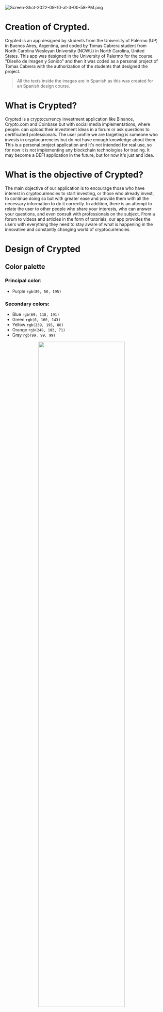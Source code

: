 

![Screen-Shot-2022-09-10-at-3-00-58-PM.png](https://i.postimg.cc/Cxq4qFKy/Screen-Shot-2022-09-10-at-3-00-58-PM.png)
 
# Creation of Crypted.
Crypted is an app designed by students from the University of Palermo (UP) in Buenos Aires, Argentina, and coded by Tomas Cabrera student from North Carolina Wesleyan University (NCWU) in North Carolina, United States. This app was designed in the University of Palermo for the course "Diseño de Imagen y Sonido" and then it was coded as a personal project of Tomas Cabrera with the authorization of the students that designed the project.

> All the texts inside the images are in Spanish as this was created for an Spanish design course.

# What is Crypted?
Crypted is a cryptocurrency investment application like Binance, Crypto.com and Coinbase but with social media implementations, where people. can upload their investment ideas in a forum or ask questions to certificated professionals. The user profile we are targeting is someone who invests in cryptocurrencies but do not have enough knowledge about them. This is a personal project application and it's not intended for real use, so for now it is not implementing any blockchain technologies for trading. It may become a DEFI application in the future, but for now it's just and idea.

# What is the objective of Crypted?
The main objective of our application is to encourage those who have interest in cryptocurrencies to start investing, or those who already invest, to continue doing so but with greater ease and provide them with all the necessary information to do it correctly. In addition, there is an attempt to relate the user to other people who share your interests, who can answer your questions, and even consult with professionals on the subject. From a forum to videos and articles in the form of tutorials, our app provides the users with everything they need to stay aware of what is happening in the innovative and constantly changing world of cryptocurrencies.

# Design of Crypted

## Color palette
### Principal color:
 - Purple `rgb(89, 50, 195)`

### Secondary colors:
 - Blue `rgb(69, 118, 191)`
 - Green `rgb(0, 160, 143)`
 - Yellow `rgb(239, 195, 88)`
 - Orange `rgb(248, 102, 71)`
 - Gray `rgb(99, 99, 99)`

<p align="center">
<img src="https://i.postimg.cc/Kjs4nGhS/Screen-Shot-2022-09-10-at-5-41-51-PM.png" width=75% height=75%> 
</p>
 
## Fonts
<h3 align="center" >
Inter & Montserrat     
 - 300           
 - 400
 - 500
 - 700
</h3>
<p align="center">
  <img alt="Light" src="https://i.postimg.cc/wMq2M3Mg/Screen-Shot-2022-09-11-at-12-33-48-AM.png" width="42.2%">
&nbsp; &nbsp; &nbsp; &nbsp;
  <img alt="Dark" src="https://i.postimg.cc/tTH20BH1/Screen-Shot-2022-09-11-at-12-33-32-AM.png" width="45%">
</p>

## Logos

<p align="center">
  <img alt="Light" src="https://i.postimg.cc/Nf7ybbdJ/Screen-Shot-2022-09-11-at-12-39-15-AM.png" width="30.5%">
&nbsp; &nbsp; &nbsp; &nbsp;
  <img alt="Dark" src="https://i.postimg.cc/xd7qqZdC/Screen-Shot-2022-09-11-at-12-39-26-AM.png" width="30%">
 &nbsp; &nbsp; &nbsp; &nbsp;
 <img alt="Dark" src="https://i.postimg.cc/Hs2xbnLF/Screen-Shot-2022-09-11-at-12-39-38-AM.png" width="30%">
</p>

## Inside the app (First design, not final)

<p align="center">
<img alt="Dark" src="https://i.postimg.cc/tCwxs7my/Screen-Shot-2022-09-11-at-1-00-26-AM.png" width="60%">
</p>

